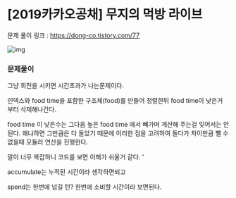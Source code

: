# [2019카카오공채] 무지의 먹방 라이브

문제 풀이 링크 : https://dong-co.tistory.com/77

![img](https://k.kakaocdn.net/dn/lOhHK/btqDY0WxIOO/cR4gzoHEcnq5sMIUK8YmIK/img.png)



### 문제풀이

그냥 회전을 시키면 시간초과가 나는문제이다. 

인덱스와 food time을 포함한 구조체(food)를 만들어 정렬한뒤 food time이 낮은거 부터 삭제해나간다.

food time 이 낮은수는 그다음 높은 food time 에서 빼가며 계산해 주는걸 잊어서는 안된다. 왜냐하면 그만큼은 다 돌았기 때문에 이러한 점을 고려하여 돌다가 차이만큼 뺄 수없을때 모듈러 연산을 진행한다.

 

말이 너무 복잡하니 코드를 보면 이해가 쉬울거 같다. '

 

accumulate는 누적된 시간이라 생각하면되고

spend는 한번에 넘길 턴? 한번에 소비할 시간이라 보면된다. 